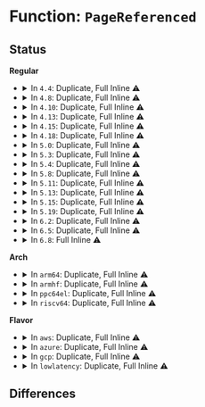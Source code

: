 # Function: <code>PageReferenced</code>

## Status
<b>Regular</b>
<ul>
<li>
<details>
<summary>In <code>4.4</code>: Duplicate, Full Inline ⚠️</summary>

**Collision:** Static Duplication

**Inline:** Full

**Transformation:** False

**Instances:**

```
In mm/swap.c (ffffffff8119de1e)
Location: include/linux/page-flags.h:211
Inline: True
Inline callers:
  - mm/swap.c:mark_page_accessed
  - mm/swap.c:mark_page_accessed
```
```
In mm/migrate.c (ffffffff811f1c29)
Location: include/linux/page-flags.h:211
Inline: True
Inline callers:
  - mm/migrate.c:migrate_page_copy
```
```
In mm/huge_memory.c (ffffffff811f4cdd)
Location: include/linux/page-flags.h:211
Inline: True
Inline callers:
  - mm/huge_memory.c:khugepaged
  - mm/huge_memory.c:khugepaged
```
```
In fs/proc/task_mmu.c (ffffffff8127697e)
Location: include/linux/page-flags.h:211
Inline: True
Inline callers:
  - fs/proc/task_mmu.c:smaps_account
```
</details>
</li>
<li>
<details>
<summary>In <code>4.8</code>: Duplicate, Full Inline ⚠️</summary>

**Collision:** Static Duplication

**Inline:** Full

**Transformation:** False

**Instances:**

```
In mm/swap.c (ffffffff811b35ae)
Location: include/linux/page-flags.h:257
Inline: True
Inline callers:
  - mm/swap.c:mark_page_accessed
  - mm/swap.c:mark_page_accessed
```
```
In mm/migrate.c (ffffffff812105ee)
Location: include/linux/page-flags.h:257
Inline: True
Inline callers:
  - mm/migrate.c:migrate_page_copy
```
```
In mm/huge_memory.c (ffffffff81215fc9)
Location: include/linux/page-flags.h:257
Inline: True
Inline callers:
  - mm/huge_memory.c:__split_huge_pmd
```
```
In mm/khugepaged.c (ffffffff8121c057)
Location: include/linux/page-flags.h:257
Inline: True
Inline callers:
  - mm/khugepaged.c:khugepaged
  - mm/khugepaged.c:collapse_huge_page
```
```
In fs/proc/task_mmu.c (ffffffff812a463c)
Location: include/linux/page-flags.h:257
Inline: True
Inline callers:
  - fs/proc/task_mmu.c:smaps_account
```
</details>
</li>
<li>
<details>
<summary>In <code>4.10</code>: Duplicate, Full Inline ⚠️</summary>

**Collision:** Static Duplication

**Inline:** Full

**Transformation:** False

**Instances:**

```
In mm/swap.c (ffffffff811c3c2e)
Location: include/linux/page-flags.h:267
Inline: True
Inline callers:
  - mm/swap.c:mark_page_accessed
  - mm/swap.c:mark_page_accessed
```
```
In mm/migrate.c (ffffffff8122272b)
Location: include/linux/page-flags.h:267
Inline: True
Inline callers:
  - mm/migrate.c:migrate_page_copy
```
```
In mm/huge_memory.c (ffffffff8122858e)
Location: include/linux/page-flags.h:267
Inline: True
Inline callers:
  - mm/huge_memory.c:__split_huge_pmd
```
```
In mm/khugepaged.c (ffffffff8122e72e)
Location: include/linux/page-flags.h:267
Inline: True
Inline callers:
  - mm/khugepaged.c:khugepaged
  - mm/khugepaged.c:khugepaged
```
```
In fs/proc/task_mmu.c (ffffffff812b9f9c)
Location: include/linux/page-flags.h:267
Inline: True
Inline callers:
  - fs/proc/task_mmu.c:smaps_account
```
</details>
</li>
<li>
<details>
<summary>In <code>4.13</code>: Duplicate, Full Inline ⚠️</summary>

**Collision:** Static Duplication

**Inline:** Full

**Transformation:** False

**Instances:**

```
In mm/swap.c (ffffffff811cbfde)
Location: include/linux/page-flags.h:267
Inline: True
Inline callers:
  - mm/swap.c:mark_page_accessed
  - mm/swap.c:mark_page_accessed
```
```
In mm/migrate.c (ffffffff8122e1c9)
Location: include/linux/page-flags.h:267
Inline: True
Inline callers:
  - mm/migrate.c:migrate_page_copy
```
```
In mm/huge_memory.c (ffffffff81231ccd)
Location: include/linux/page-flags.h:267
Inline: True
Inline callers:
  - mm/huge_memory.c:__split_huge_pmd_locked
```
```
In mm/khugepaged.c (ffffffff8123a21f)
Location: include/linux/page-flags.h:267
Inline: True
Inline callers:
  - mm/khugepaged.c:khugepaged
  - mm/khugepaged.c:collapse_huge_page
```
```
In fs/proc/task_mmu.c (ffffffff812c76c6)
Location: include/linux/page-flags.h:267
Inline: True
Inline callers:
  - fs/proc/task_mmu.c:smaps_account
```
</details>
</li>
<li>
<details>
<summary>In <code>4.15</code>: Duplicate, Full Inline ⚠️</summary>

**Collision:** Static Duplication

**Inline:** Full

**Transformation:** False

**Instances:**

```
In mm/swap.c (ffffffff811e0fce)
Location: include/linux/page-flags.h:268
Inline: True
Inline callers:
  - mm/swap.c:mark_page_accessed
  - mm/swap.c:mark_page_accessed
```
```
In mm/migrate.c (ffffffff8124929d)
Location: include/linux/page-flags.h:268
Inline: True
Inline callers:
  - mm/migrate.c:migrate_page_states
```
```
In mm/huge_memory.c (ffffffff8125291a)
Location: include/linux/page-flags.h:268
Inline: True
Inline callers:
  - mm/huge_memory.c:__split_huge_pmd
```
```
In mm/khugepaged.c (ffffffff81259890)
Location: include/linux/page-flags.h:268
Inline: True
Inline callers:
  - mm/khugepaged.c:khugepaged
  - mm/khugepaged.c:khugepaged
```
```
In fs/proc/task_mmu.c (ffffffff812eafa7)
Location: include/linux/page-flags.h:268
Inline: True
Inline callers:
  - fs/proc/task_mmu.c:smaps_account
```
</details>
</li>
<li>
<details>
<summary>In <code>4.18</code>: Duplicate, Full Inline ⚠️</summary>

**Collision:** Static Duplication

**Inline:** Full

**Transformation:** False

**Instances:**

```
In mm/swap.c (ffffffff8120285e)
Location: include/linux/page-flags.h:275
Inline: True
Inline callers:
  - mm/swap.c:mark_page_accessed
  - mm/swap.c:mark_page_accessed
```
```
In mm/migrate.c (ffffffff8126cd1d)
Location: include/linux/page-flags.h:275
Inline: True
Inline callers:
  - mm/migrate.c:migrate_page_states
```
```
In mm/huge_memory.c (ffffffff81276d63)
Location: include/linux/page-flags.h:275
Inline: True
Inline callers:
  - mm/huge_memory.c:__split_huge_pmd
```
```
In mm/khugepaged.c (ffffffff8127d702)
Location: include/linux/page-flags.h:275
Inline: True
Inline callers:
  - mm/khugepaged.c:khugepaged_scan_mm_slot
  - mm/khugepaged.c:collapse_huge_page
```
```
In fs/proc/task_mmu.c (ffffffff813185fe)
Location: include/linux/page-flags.h:275
Inline: True
Inline callers:
  - fs/proc/task_mmu.c:smaps_account
```
</details>
</li>
<li>
<details>
<summary>In <code>5.0</code>: Duplicate, Full Inline ⚠️</summary>

**Collision:** Static Duplication

**Inline:** Full

**Transformation:** False

**Instances:**

```
In mm/swap.c (ffffffff812151de)
Location: include/linux/page-flags.h:284
Inline: True
Inline callers:
  - mm/swap.c:mark_page_accessed
  - mm/swap.c:mark_page_accessed
```
```
In mm/migrate.c (ffffffff8128151f)
Location: include/linux/page-flags.h:284
Inline: True
Inline callers:
  - mm/migrate.c:migrate_page_states
```
```
In mm/huge_memory.c (ffffffff812885f9)
Location: include/linux/page-flags.h:284
Inline: True
Inline callers:
  - mm/huge_memory.c:__split_huge_pmd_locked
```
```
In mm/khugepaged.c (ffffffff81291d5d)
Location: include/linux/page-flags.h:284
Inline: True
Inline callers:
  - mm/khugepaged.c:khugepaged
  - mm/khugepaged.c:collapse_huge_page
```
```
In fs/proc/task_mmu.c (ffffffff8132f4f7)
Location: include/linux/page-flags.h:284
Inline: True
Inline callers:
  - fs/proc/task_mmu.c:smaps_account
```
</details>
</li>
<li>
<details>
<summary>In <code>5.3</code>: Duplicate, Full Inline ⚠️</summary>

**Collision:** Static Duplication

**Inline:** Full

**Transformation:** False

**Instances:**

```
In mm/swap.c (ffffffff81224bfe)
Location: include/linux/page-flags.h:315
Inline: True
Inline callers:
  - mm/swap.c:mark_page_accessed
  - mm/swap.c:mark_page_accessed
```
```
In mm/migrate.c (ffffffff8129d7b0)
Location: include/linux/page-flags.h:315
Inline: True
Inline callers:
  - mm/migrate.c:migrate_page_states
```
```
In mm/huge_memory.c (ffffffff812a3237)
Location: include/linux/page-flags.h:315
Inline: True
Inline callers:
  - mm/huge_memory.c:__split_huge_pmd_locked
```
```
In mm/khugepaged.c (ffffffff812ac148)
Location: include/linux/page-flags.h:315
Inline: True
Inline callers:
  - mm/khugepaged.c:khugepaged_scan_pmd
  - mm/khugepaged.c:__collapse_huge_page_isolate
```
```
In fs/proc/task_mmu.c (ffffffff81356f93)
Location: include/linux/page-flags.h:315
Inline: True
Inline callers:
  - fs/proc/task_mmu.c:smaps_account
```
</details>
</li>
<li>
<details>
<summary>In <code>5.4</code>: Duplicate, Full Inline ⚠️</summary>

**Collision:** Static Duplication

**Inline:** Full

**Transformation:** False

**Instances:**

```
In mm/swap.c (ffffffff8123298e)
Location: include/linux/page-flags.h:315
Inline: True
Inline callers:
  - mm/swap.c:mark_page_accessed
  - mm/swap.c:mark_page_accessed
```
```
In mm/migrate.c (ffffffff812ad0ce)
Location: include/linux/page-flags.h:315
Inline: True
Inline callers:
  - mm/migrate.c:migrate_page_states
```
```
In mm/huge_memory.c (ffffffff812b4737)
Location: include/linux/page-flags.h:315
Inline: True
Inline callers:
  - mm/huge_memory.c:__split_huge_pmd_locked
```
```
In mm/khugepaged.c (ffffffff812bd958)
Location: include/linux/page-flags.h:315
Inline: True
Inline callers:
  - mm/khugepaged.c:khugepaged_scan_pmd
  - mm/khugepaged.c:__collapse_huge_page_isolate
```
```
In fs/proc/task_mmu.c (ffffffff8136f56b)
Location: include/linux/page-flags.h:315
Inline: True
Inline callers:
  - fs/proc/task_mmu.c:smaps_account
```
</details>
</li>
<li>
<details>
<summary>In <code>5.8</code>: Duplicate, Full Inline ⚠️</summary>

**Collision:** Static Duplication

**Inline:** Full

**Transformation:** False

**Instances:**

```
In mm/swap.c (ffffffff8125febb)
Location: include/linux/page-flags.h:323
Inline: True
Inline callers:
  - mm/swap.c:mark_page_accessed
```
```
In mm/migrate.c (ffffffff812e2c0e)
Location: include/linux/page-flags.h:323
Inline: True
Inline callers:
  - mm/migrate.c:migrate_page_states
```
```
In mm/huge_memory.c (ffffffff812e9ce5)
Location: include/linux/page-flags.h:323
Inline: True
Inline callers:
  - mm/huge_memory.c:__split_huge_pmd_locked
```
```
In mm/khugepaged.c (ffffffff812f30c8)
Location: include/linux/page-flags.h:323
Inline: True
Inline callers:
  - mm/khugepaged.c:khugepaged_scan_pmd
  - mm/khugepaged.c:__collapse_huge_page_isolate
```
```
In fs/proc/task_mmu.c (ffffffff813b6c32)
Location: include/linux/page-flags.h:323
Inline: True
Inline callers:
  - fs/proc/task_mmu.c:smaps_account
```
</details>
</li>
<li>
<details>
<summary>In <code>5.11</code>: Duplicate, Full Inline ⚠️</summary>

**Collision:** Static Duplication

**Inline:** Full

**Transformation:** False

**Instances:**

```
In mm/swap.c (ffffffff8126961b)
Location: include/linux/page-flags.h:331
Inline: True
Inline callers:
  - mm/swap.c:mark_page_accessed
```
```
In mm/migrate.c (ffffffff812ee03e)
Location: include/linux/page-flags.h:331
Inline: True
Inline callers:
  - mm/migrate.c:migrate_page_states
```
```
In mm/huge_memory.c (ffffffff812f4ec5)
Location: include/linux/page-flags.h:331
Inline: True
Inline callers:
  - mm/huge_memory.c:__split_huge_pmd_locked
```
```
In mm/khugepaged.c (ffffffff812fd703)
Location: include/linux/page-flags.h:331
Inline: True
Inline callers:
  - mm/khugepaged.c:khugepaged_scan_pmd
  - mm/khugepaged.c:__collapse_huge_page_isolate
```
```
In fs/proc/task_mmu.c (ffffffff813c82c3)
Location: include/linux/page-flags.h:331
Inline: True
Inline callers:
  - fs/proc/task_mmu.c:smaps_account
```
</details>
</li>
<li>
<details>
<summary>In <code>5.13</code>: Duplicate, Full Inline ⚠️</summary>

**Collision:** Static Duplication

**Inline:** Full

**Transformation:** False

**Instances:**

```
In mm/swap.c (ffffffff8126ea7d)
Location: include/linux/page-flags.h:331
Inline: True
Inline callers:
  - mm/swap.c:mark_page_accessed
```
```
In mm/migrate.c (ffffffff812f3b2e)
Location: include/linux/page-flags.h:331
Inline: True
Inline callers:
  - mm/migrate.c:migrate_page_states
```
```
In mm/huge_memory.c (ffffffff812fb42f)
Location: include/linux/page-flags.h:331
Inline: True
Inline callers:
  - mm/huge_memory.c:__split_huge_pmd_locked
```
```
In mm/khugepaged.c (ffffffff81304468)
Location: include/linux/page-flags.h:331
Inline: True
Inline callers:
  - mm/khugepaged.c:khugepaged_scan_pmd
  - mm/khugepaged.c:__collapse_huge_page_isolate
```
```
In fs/proc/task_mmu.c (ffffffff813cf407)
Location: include/linux/page-flags.h:331
Inline: True
Inline callers:
  - fs/proc/task_mmu.c:smaps_account
```
</details>
</li>
<li>
<details>
<summary>In <code>5.15</code>: Duplicate, Full Inline ⚠️</summary>

**Collision:** Static Duplication

**Inline:** Full

**Transformation:** False

**Instances:**

```
In mm/swap.c (ffffffff812abacd)
Location: include/linux/page-flags.h:345
Inline: True
Inline callers:
  - mm/swap.c:mark_page_accessed
```
```
In mm/migrate.c (ffffffff8133e4ce)
Location: include/linux/page-flags.h:345
Inline: True
Inline callers:
  - mm/migrate.c:migrate_page_states
```
```
In mm/huge_memory.c (ffffffff8134525e)
Location: include/linux/page-flags.h:345
Inline: True
Inline callers:
  - mm/huge_memory.c:__split_huge_pmd_locked
```
```
In mm/khugepaged.c (ffffffff8134e198)
Location: include/linux/page-flags.h:345
Inline: True
Inline callers:
  - mm/khugepaged.c:khugepaged_scan_pmd
  - mm/khugepaged.c:__collapse_huge_page_isolate
```
```
In fs/proc/task_mmu.c (ffffffff814207dc)
Location: include/linux/page-flags.h:345
Inline: True
Inline callers:
  - fs/proc/task_mmu.c:smaps_account
```
</details>
</li>
<li>
<details>
<summary>In <code>5.19</code>: Duplicate, Full Inline ⚠️</summary>

**Collision:** Static Duplication

**Inline:** Full

**Transformation:** False

**Instances:**

```
In mm/huge_memory.c (ffffffff813bb0f9)
Location: include/linux/page-flags.h:495
Inline: True
Inline callers:
  - mm/huge_memory.c:__split_huge_pmd_locked
```
```
In mm/khugepaged.c (ffffffff813c7504)
Location: include/linux/page-flags.h:495
Inline: True
Inline callers:
  - mm/khugepaged.c:khugepaged_scan_pmd
  - mm/khugepaged.c:__collapse_huge_page_isolate
```
```
In fs/proc/task_mmu.c (ffffffff81499eb8)
Location: include/linux/page-flags.h:495
Inline: True
Inline callers:
  - fs/proc/task_mmu.c:smaps_account
```
</details>
</li>
<li>
<details>
<summary>In <code>6.2</code>: Duplicate, Full Inline ⚠️</summary>

**Collision:** Static Duplication

**Inline:** Full

**Transformation:** False

**Instances:**

```
In mm/huge_memory.c (ffffffff8143d6d7)
Location: include/linux/page-flags.h:474
Inline: True
Inline callers:
  - mm/huge_memory.c:__split_huge_pmd_locked
```
```
In mm/khugepaged.c (ffffffff8144b4b1)
Location: include/linux/page-flags.h:474
Inline: True
Inline callers:
  - mm/khugepaged.c:hpage_collapse_scan_pmd
  - mm/khugepaged.c:__collapse_huge_page_isolate
```
```
In fs/proc/task_mmu.c (ffffffff8152e0f3)
Location: include/linux/page-flags.h:474
Inline: True
Inline callers:
  - fs/proc/task_mmu.c:smaps_account
```
</details>
</li>
<li>
<details>
<summary>In <code>6.5</code>: Duplicate, Full Inline ⚠️</summary>

**Collision:** Static Duplication

**Inline:** Full

**Transformation:** False

**Instances:**

```
In mm/huge_memory.c (ffffffff81472d6a)
Location: include/linux/page-flags.h:468
Inline: True
Inline callers:
  - mm/huge_memory.c:__split_huge_pmd_locked
```
```
In mm/khugepaged.c (ffffffff8147f235)
Location: include/linux/page-flags.h:468
Inline: True
Inline callers:
  - mm/khugepaged.c:hpage_collapse_scan_pmd
  - mm/khugepaged.c:__collapse_huge_page_isolate
```
```
In fs/proc/task_mmu.c (ffffffff815664c3)
Location: include/linux/page-flags.h:468
Inline: True
Inline callers:
  - fs/proc/task_mmu.c:smaps_account
```
</details>
</li>
<li>
<details>
<summary>In <code>6.8</code>: Full Inline ⚠️</summary>

**Collision:** Unique Static

**Inline:** Full

**Transformation:** False

**Instances:**

```
In fs/proc/task_mmu.c (ffffffff8159e520)
Location: include/linux/page-flags.h:470
Inline: True
Inline callers:
  - fs/proc/task_mmu.c:smaps_account
```
</details>
</li>
</ul>
<b>Arch</b>
<ul>
<li>
<details>
<summary>In <code>arm64</code>: Duplicate, Full Inline ⚠️</summary>

**Collision:** Static Duplication

**Inline:** Full

**Transformation:** False

**Instances:**

```
In mm/swap.c (ffff8000102c2808)
Location: include/linux/page-flags.h:315
Inline: True
Inline callers:
  - mm/swap.c:mark_page_accessed
  - mm/swap.c:mark_page_accessed
```
```
In mm/migrate.c (ffff80001034f38c)
Location: include/linux/page-flags.h:315
Inline: True
Inline callers:
  - mm/migrate.c:migrate_page_states
```
```
In mm/huge_memory.c (ffff800010355d04)
Location: include/linux/page-flags.h:315
Inline: True
Inline callers:
  - mm/huge_memory.c:__split_huge_pmd_locked
```
```
In mm/khugepaged.c (ffff80001035ee2c)
Location: include/linux/page-flags.h:315
Inline: True
Inline callers:
  - mm/khugepaged.c:khugepaged_scan_pmd
  - mm/khugepaged.c:__collapse_huge_page_isolate
```
```
In fs/proc/task_mmu.c (ffff800010438c7c)
Location: include/linux/page-flags.h:315
Inline: True
Inline callers:
  - fs/proc/task_mmu.c:smaps_account
```
</details>
</li>
<li>
<details>
<summary>In <code>armhf</code>: Duplicate, Full Inline ⚠️</summary>

**Collision:** Static Duplication

**Inline:** Full

**Transformation:** False

**Instances:**

```
In mm/swap.c (c04eda38)
Location: include/linux/page-flags.h:315
Inline: True
Inline callers:
  - mm/swap.c:mark_page_accessed
  - mm/swap.c:mark_page_accessed
```
```
In mm/migrate.c (c055130c)
Location: include/linux/page-flags.h:315
Inline: True
Inline callers:
  - mm/migrate.c:migrate_page_states
```
```
In fs/proc/task_mmu.c (c0600bcc)
Location: include/linux/page-flags.h:315
Inline: True
Inline callers:
  - fs/proc/task_mmu.c:smaps_pte_entry
```
</details>
</li>
<li>
<details>
<summary>In <code>ppc64el</code>: Duplicate, Full Inline ⚠️</summary>

**Collision:** Static Duplication

**Inline:** Full

**Transformation:** False

**Instances:**

```
In mm/swap.c (c00000000037c874)
Location: include/linux/page-flags.h:315
Inline: True
Inline callers:
  - mm/swap.c:mark_page_accessed
  - mm/swap.c:mark_page_accessed
```
```
In mm/migrate.c (c000000000431790)
Location: include/linux/page-flags.h:315
Inline: True
Inline callers:
  - mm/migrate.c:migrate_page_states
```
```
In mm/huge_memory.c (c00000000043c008)
Location: include/linux/page-flags.h:315
Inline: True
Inline callers:
  - mm/huge_memory.c:__split_huge_pmd_locked
```
```
In mm/khugepaged.c (c000000000448110)
Location: include/linux/page-flags.h:315
Inline: True
Inline callers:
  - mm/khugepaged.c:khugepaged_scan_pmd
  - mm/khugepaged.c:__collapse_huge_page_isolate
```
```
In fs/proc/task_mmu.c (c00000000054c4d0)
Location: include/linux/page-flags.h:315
Inline: True
Inline callers:
  - fs/proc/task_mmu.c:smaps_account
```
</details>
</li>
<li>
<details>
<summary>In <code>riscv64</code>: Duplicate, Full Inline ⚠️</summary>

**Collision:** Static Duplication

**Inline:** Full

**Transformation:** False

**Instances:**

```
In mm/swap.c (ffffffe0001e3bcc)
Location: include/linux/page-flags.h:315
Inline: True
Inline callers:
  - mm/swap.c:mark_page_accessed
  - mm/swap.c:mark_page_accessed
```
```
In mm/migrate.c (ffffffe00023e3ea)
Location: include/linux/page-flags.h:315
Inline: True
Inline callers:
  - mm/migrate.c:migrate_page_states
```
```
In fs/proc/task_mmu.c (ffffffe0002d3280)
Location: include/linux/page-flags.h:315
Inline: True
Inline callers:
  - fs/proc/task_mmu.c:smaps_pte_range
```
</details>
</li>
</ul>
<b>Flavor</b>
<ul>
<li>
<details>
<summary>In <code>aws</code>: Duplicate, Full Inline ⚠️</summary>

**Collision:** Static Duplication

**Inline:** Full

**Transformation:** False

**Instances:**

```
In mm/swap.c (ffffffff8122afde)
Location: include/linux/page-flags.h:315
Inline: True
Inline callers:
  - mm/swap.c:mark_page_accessed
  - mm/swap.c:mark_page_accessed
```
```
In mm/migrate.c (ffffffff812a56ae)
Location: include/linux/page-flags.h:315
Inline: True
Inline callers:
  - mm/migrate.c:migrate_page_states
```
```
In mm/huge_memory.c (ffffffff812acd17)
Location: include/linux/page-flags.h:315
Inline: True
Inline callers:
  - mm/huge_memory.c:__split_huge_pmd_locked
```
```
In mm/khugepaged.c (ffffffff812b5f38)
Location: include/linux/page-flags.h:315
Inline: True
Inline callers:
  - mm/khugepaged.c:khugepaged_scan_pmd
  - mm/khugepaged.c:__collapse_huge_page_isolate
```
```
In fs/proc/task_mmu.c (ffffffff81367b4b)
Location: include/linux/page-flags.h:315
Inline: True
Inline callers:
  - fs/proc/task_mmu.c:smaps_account
```
</details>
</li>
<li>
<details>
<summary>In <code>azure</code>: Duplicate, Full Inline ⚠️</summary>

**Collision:** Static Duplication

**Inline:** Full

**Transformation:** False

**Instances:**

```
In mm/swap.c (ffffffff8121e0ee)
Location: include/linux/page-flags.h:315
Inline: True
Inline callers:
  - mm/swap.c:mark_page_accessed
  - mm/swap.c:mark_page_accessed
```
```
In mm/migrate.c (ffffffff8129717e)
Location: include/linux/page-flags.h:315
Inline: True
Inline callers:
  - mm/migrate.c:migrate_page_states
```
```
In mm/huge_memory.c (ffffffff8129dde2)
Location: include/linux/page-flags.h:315
Inline: True
Inline callers:
  - mm/huge_memory.c:__split_huge_pmd_locked
```
```
In mm/khugepaged.c (ffffffff812a70fa)
Location: include/linux/page-flags.h:315
Inline: True
Inline callers:
  - mm/khugepaged.c:khugepaged_scan_pmd
  - mm/khugepaged.c:__collapse_huge_page_isolate
```
```
In fs/proc/task_mmu.c (ffffffff813587eb)
Location: include/linux/page-flags.h:315
Inline: True
Inline callers:
  - fs/proc/task_mmu.c:smaps_account
```
</details>
</li>
<li>
<details>
<summary>In <code>gcp</code>: Duplicate, Full Inline ⚠️</summary>

**Collision:** Static Duplication

**Inline:** Full

**Transformation:** False

**Instances:**

```
In mm/swap.c (ffffffff81228d7e)
Location: include/linux/page-flags.h:315
Inline: True
Inline callers:
  - mm/swap.c:mark_page_accessed
  - mm/swap.c:mark_page_accessed
```
```
In mm/migrate.c (ffffffff812a34be)
Location: include/linux/page-flags.h:315
Inline: True
Inline callers:
  - mm/migrate.c:migrate_page_states
```
```
In mm/huge_memory.c (ffffffff812aab27)
Location: include/linux/page-flags.h:315
Inline: True
Inline callers:
  - mm/huge_memory.c:__split_huge_pmd_locked
```
```
In mm/khugepaged.c (ffffffff812b3d48)
Location: include/linux/page-flags.h:315
Inline: True
Inline callers:
  - mm/khugepaged.c:khugepaged_scan_pmd
  - mm/khugepaged.c:__collapse_huge_page_isolate
```
```
In fs/proc/task_mmu.c (ffffffff8136561b)
Location: include/linux/page-flags.h:315
Inline: True
Inline callers:
  - fs/proc/task_mmu.c:smaps_account
```
</details>
</li>
<li>
<details>
<summary>In <code>lowlatency</code>: Duplicate, Full Inline ⚠️</summary>

**Collision:** Static Duplication

**Inline:** Full

**Transformation:** False

**Instances:**

```
In mm/swap.c (ffffffff8123811e)
Location: include/linux/page-flags.h:315
Inline: True
Inline callers:
  - mm/swap.c:mark_page_accessed
  - mm/swap.c:mark_page_accessed
```
```
In mm/migrate.c (ffffffff812b3cce)
Location: include/linux/page-flags.h:315
Inline: True
Inline callers:
  - mm/migrate.c:migrate_page_states
```
```
In mm/huge_memory.c (ffffffff812bae77)
Location: include/linux/page-flags.h:315
Inline: True
Inline callers:
  - mm/huge_memory.c:__split_huge_pmd_locked
```
```
In mm/khugepaged.c (ffffffff812c41c7)
Location: include/linux/page-flags.h:315
Inline: True
Inline callers:
  - mm/khugepaged.c:khugepaged_scan_pmd
  - mm/khugepaged.c:__collapse_huge_page_isolate
```
```
In fs/proc/task_mmu.c (ffffffff81378cfb)
Location: include/linux/page-flags.h:315
Inline: True
Inline callers:
  - fs/proc/task_mmu.c:smaps_account
```
</details>
</li>
</ul>

## Differences
